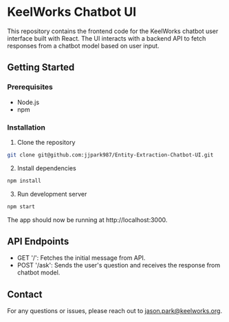 # KeelWorks Chatbot UI

This repository contains the frontend code for the KeelWorks chatbot user interface built with React. The UI interacts with a backend API to fetch responses from a chatbot model based on user input.

## Getting Started

### Prerequisites

- Node.js
- npm

### Installation

1. Clone the repository

```zsh
git clone git@github.com:jjpark987/Entity-Extraction-Chatbot-UI.git
```

2. Install dependencies

```zsh
npm install
```

3. Run development server

```zsh
npm start
```

The app should now be running at http://localhost:3000.

## API Endpoints

- GET '/': Fetches the initial message from API.
- POST '/ask': Sends the user's question and receives the response from chatbot model.

## Contact

For any questions or issues, please reach out to jason.park@keelworks.org.
